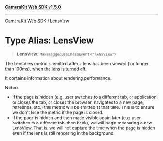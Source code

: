 [**CameraKit Web SDK v1.5.0**](../README.md)

***

[CameraKit Web SDK](../globals.md) / LensView

# Type Alias: LensView

> **LensView**: `MakeTaggedBusinessEvent`\<`"lensView"`\>

The LensView metric is emitted after a lens has been viewed (for longer than 100ms), when the lens is turned off.

It contains information about rendering performance.

Notes:
  - If the page is hidden (e.g. user switches to a different tab, or application, or closes the tab, or closes the
    browser, navigates to a new page, refreshes, etc.) this metric will be emitted at that time. This is to ensure
    we don't lose the metric if the page is closed.
  - If the page is hidden and then made visible again later (e.g. user switches to a different tab, then back), we
    will begin measuring a new LensView. That is, we will not capture the time when the page is hidden even if the
    lens is still rendering in the background.
